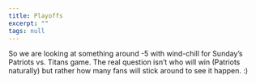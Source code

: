 ```yaml
---
title: Playoffs
excerpt: ""
tags: null
---
```

<div class="Section1"> So we are looking at something around -5 with wind-chill for Sunday&rsquo;s Patriots vs. Titans game. The real question isn&rsquo;t who will win (Patriots naturally) but rather how many fans will stick around to see it happen. :) 
</div>